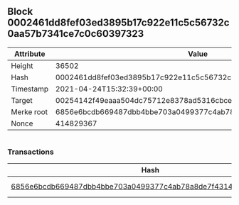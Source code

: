 ## Block 0002461dd8fef03ed3895b17c922e11c5c56732c0aa57b7341ce7c0c60397323

Attribute | Value
--- | ---
Height | 36502
Hash | 0002461dd8fef03ed3895b17c922e11c5c56732c0aa57b7341ce7c0c60397323
Timestamp | 2021-04-24T15:32:39+00:00
Target | 00254142f49eaaa504dc75712e8378ad5316cbcead634704b3734b6271167cc4
Merke root | 6856e6bcdb669487dbb4bbe703a0499377c4ab78a8de7f4314dfecd097f66f78
Nonce | 414829367

```

```

### Transactions

Hash | Amount
--- | ---
[6856e6bcdb669487dbb4bbe703a0499377c4ab78a8de7f4314dfecd097f66f78](6856e6bcdb669487dbb4bbe703a0499377c4ab78a8de7f4314dfecd097f66f78.md) | 10.00000000 SKEPTI 

